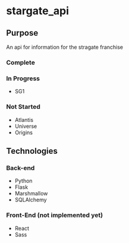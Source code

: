 # stargate_api

## Purpose

An api for information for the stragate franchise

### Complete

### In Progress

- SG1

### Not Started

- Atlantis
- Universe
- Origins

## Technologies

### Back-end

- Python
- Flask
- Marshmallow
- SQLAlchemy

### Front-End (not implemented yet)

- React
- Sass
